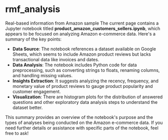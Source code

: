 # rmf_analysis
Real-based information from Amazon sample
The current page contains a Jupyter notebook titled **product_amazon_customers_sellers.ipynb**, which appears to be focused on analyzing Amazon e-commerce data. Here's a summary of the key points:

- **Data Source**: The notebook references a dataset available on Google Sheets, which seems to include Amazon product reviews but lacks transactional data like invoices and dates.
- **Data Analysis**: The notebook includes Python code for data preprocessing, such as converting strings to floats, renaming columns, and handling missing values.
- **Insights Extraction**: It suggests analyzing the recency, frequency, and monetary value of product reviews to gauge product popularity and customer engagement.
- **Visualization**: There are histogram plots for the distribution of answered questions and other exploratory data analysis steps to understand the dataset better.

This summary provides an overview of the notebook's purpose and the types of analyses being conducted on the Amazon e-commerce data. If you need further details or assistance with specific parts of the notebook, feel free to ask!
